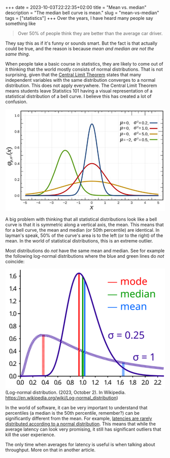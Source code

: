 +++ 
date = 2023-10-03T22:22:35+02:00
title = "Mean vs. median"
description = "The median bell curve is mean."
slug = "mean-vs-median"
tags = ["statistics"]
+++
Over the years, I have heard many people say something like

> Over 50% of people think they are better than the average car driver.

They say this as if it's funny or sounds smart. But the fact is that actually
could be true, and the reason is because _mean and median are not the same
thing_.

When people take a basic course in statistics, they are likely to come out of
it thinking that the world mostly consists of normal distributions. That is not
surprising, given that the [Central Limit Theorem][clt] states that many
independent variables with the same distribution converges to a normal
distribution. This does not apply everywhere. The Central Limit Theorem means
students leave Statistics 101 having a visual representation of a statistical
distribution of a bell curve. I believe this has created a lot of confusion.

[clt]: https://en.wikipedia.org/wiki/Central_limit_theorem

![Bell Curves](normal-dist.jpg)

A big problem with thinking that all statistical distributions look like a bell
curve is that it is symmetric along a vertical axis, the mean. This means that
for a bell curve, the mean and median (or 50th percentile) are identical.  In
layman's speak, 50% of the curve's area is to the left (or to the right) of the
mean. In the world of statistical distributions, this is an extreme outlier.

Most distributions do _not_ have the same mean and median. See for example the
following log-normal distributions where the blue and green lines do _not_
coincide:

![Log-norman median and mean](log-normal.svg)
(Log-normal distribution. (2023, October 2). In Wikipedia. https://en.wikipedia.org/wiki/Log-normal_distribution)

In the world of software, it can be very important to understand that
percentiles (a median is the 50th percentile, remember?) can be significantly
different from the mean. For example, [latencies are rarely distributed
according to a normal distribution][latency-perc]. This means that while the
average latency can look very promising, it still has significant outliers that
kill the user experience.

[latency-perc]: https://www.linkedin.com/pulse/why-percentile-preferred-over-average-latency-kedar-kamthe/

The only time when averages for latency is useful is when talking about
throughput. More on that in another article.
